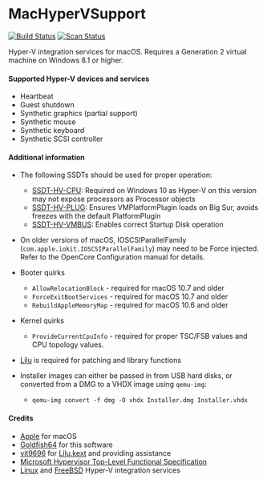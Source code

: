 MacHyperVSupport
================

[![Build Status](https://github.com/acidanthera/MacHyperVSupport/workflows/CI/badge.svg?branch=master)](https://github.com/acidanthera/MacHyperVSupport/actions) [![Scan Status](https://scan.coverity.com/projects/23212/badge.svg?flat=1)](https://scan.coverity.com/projects/23212)

Hyper-V integration services for macOS. Requires a Generation 2 virtual machine on Windows 8.1 or higher.

#### Supported Hyper-V devices and services
- Heartbeat
- Guest shutdown
- Synthetic graphics (partial support)
- Synthetic mouse
- Synthetic keyboard
- Synthetic SCSI controller

#### Additional information
- The following SSDTs should be used for proper operation:
  - [SSDT-HV-CPU](https://github.com/acidanthera/OpenCorePkg/blob/master/Docs/AcpiSamples/Source/SSDT-HV-CPU.dsl): Required on Windows 10 as Hyper-V on this version may not expose processors as Processor objects
  - [SSDT-HV-PLUG](https://github.com/acidanthera/OpenCorePkg/blob/master/Docs/AcpiSamples/Source/SSDT-HV-PLUG.dsl): Ensures VMPlatformPlugin loads on Big Sur, avoids freezes with the default PlatformPlugin
  - [SSDT-HV-VMBUS](https://github.com/acidanthera/OpenCorePkg/blob/master/Docs/AcpiSamples/Source/SSDT-HV-VMBUS.dsl): Enables correct Startup Disk operation

- On older versions of macOS, IOSCSIParallelFamily (`com.apple.iokit.IOSCSIParallelFamily`) may need to be Force injected. Refer to the OpenCore Configuration manual for details.
- Booter quirks
  - `AllowRelocationBlock` - required for macOS 10.7 and older
  - `ForceExitBootServices` - required for macOS 10.7 and older
  - `RebuildAppleMemoryMap` - required for macOS 10.6 and older
- Kernel quirks
  - `ProvideCurrentCpuInfo` - required for proper TSC/FSB values and CPU topology values.
- [Lilu](https://github.com/acidanthera/Lilu) is required for patching and library functions
- Installer images can either be passed in from USB hard disks, or converted from a DMG to a VHDX image using `qemu-img`:
  - `qemu-img convert -f dmg -O vhdx Installer.dmg Installer.vhdx`

#### Credits
- [Apple](https://www.apple.com) for macOS
- [Goldfish64](https://github.com/Goldfish64) for this software
- [vit9696](https://github.com/vit9696) for [Lilu.kext](https://github.com/vit9696/Lilu) and providing assistance
- [Microsoft Hypervisor Top-Level Functional Specification](https://docs.microsoft.com/en-us/virtualization/hyper-v-on-windows/reference/tlfs)
- [Linux](https://github.com/torvalds/linux/tree/master/drivers/hv) and [FreeBSD](https://github.com/freebsd/freebsd-src/tree/main/sys/dev/hyperv) Hyper-V integration services
